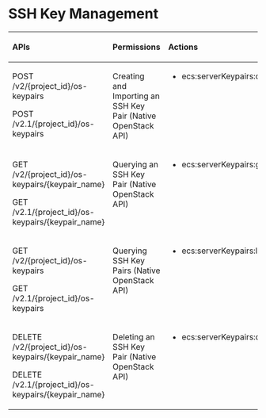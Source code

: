 # SSH Key Management<a name="EN-US_TOPIC_0103071515"></a>

<a name="table796561272518"></a>
<table><thead align="left"><tr id="row10966111213255"><th class="cellrowborder" valign="top" width="33.156764495347176%" id="mcps1.1.4.1.1"><p id="p7966131215253"><a name="p7966131215253"></a><a name="p7966131215253"></a>APIs</p>
</th>
<th class="cellrowborder" valign="top" width="32.91338582677165%" id="mcps1.1.4.1.2"><p id="p10605125713535"><a name="p10605125713535"></a><a name="p10605125713535"></a>Permissions</p>
</th>
<th class="cellrowborder" valign="top" width="33.92984967788117%" id="mcps1.1.4.1.3"><p id="p18966181212258"><a name="p18966181212258"></a><a name="p18966181212258"></a>Actions</p>
</th>
</tr>
</thead>
<tbody><tr id="row796681232520"><td class="cellrowborder" valign="top" width="33.156764495347176%" headers="mcps1.1.4.1.1 "><p id="p1299333610258"><a name="p1299333610258"></a><a name="p1299333610258"></a>POST /v2/{project_id}/os-keypairs</p>
<p id="p2217113414398"><a name="p2217113414398"></a><a name="p2217113414398"></a>POST /v2.1/{project_id}/os-keypairs</p>
</td>
<td class="cellrowborder" valign="top" width="32.91338582677165%" headers="mcps1.1.4.1.2 "><p id="p1438222944415"><a name="p1438222944415"></a><a name="p1438222944415"></a>Creating and Importing an SSH Key Pair (Native OpenStack API)</p>
</td>
<td class="cellrowborder" valign="top" width="33.92984967788117%" headers="mcps1.1.4.1.3 "><a name="ul39939369259"></a><a name="ul39939369259"></a><ul id="ul39939369259"><li>ecs:serverKeypairs:create</li></ul>
</td>
</tr>
<tr id="row179662012132520"><td class="cellrowborder" valign="top" width="33.156764495347176%" headers="mcps1.1.4.1.1 "><p id="p5994183614256"><a name="p5994183614256"></a><a name="p5994183614256"></a>GET /v2/{project_id}/os-keypairs/{keypair_name}</p>
<p id="p2360123823916"><a name="p2360123823916"></a><a name="p2360123823916"></a>GET /v2.1/{project_id}/os-keypairs/{keypair_name}</p>
</td>
<td class="cellrowborder" valign="top" width="32.91338582677165%" headers="mcps1.1.4.1.2 "><p id="p11382329114412"><a name="p11382329114412"></a><a name="p11382329114412"></a>Querying an SSH Key Pair (Native OpenStack API)</p>
</td>
<td class="cellrowborder" valign="top" width="33.92984967788117%" headers="mcps1.1.4.1.3 "><a name="ul19942362254"></a><a name="ul19942362254"></a><ul id="ul19942362254"><li>ecs:serverKeypairs:get</li></ul>
</td>
</tr>
<tr id="row2096611215254"><td class="cellrowborder" valign="top" width="33.156764495347176%" headers="mcps1.1.4.1.1 "><p id="p119941036182515"><a name="p119941036182515"></a><a name="p119941036182515"></a>GET /v2/{project_id}/os-keypairs</p>
<p id="p203891743103910"><a name="p203891743103910"></a><a name="p203891743103910"></a>GET /v2.1/{project_id}/os-keypairs</p>
</td>
<td class="cellrowborder" valign="top" width="32.91338582677165%" headers="mcps1.1.4.1.2 "><p id="p123821029194415"><a name="p123821029194415"></a><a name="p123821029194415"></a>Querying SSH Key Pairs (Native OpenStack API)</p>
</td>
<td class="cellrowborder" valign="top" width="33.92984967788117%" headers="mcps1.1.4.1.3 "><a name="ul11994203652513"></a><a name="ul11994203652513"></a><ul id="ul11994203652513"><li>ecs:serverKeypairs:list</li></ul>
</td>
</tr>
<tr id="row1896617127258"><td class="cellrowborder" valign="top" width="33.156764495347176%" headers="mcps1.1.4.1.1 "><p id="p399463622514"><a name="p399463622514"></a><a name="p399463622514"></a>DELETE /v2/{project_id}/os-keypairs/{keypair_name}</p>
<p id="p160084713911"><a name="p160084713911"></a><a name="p160084713911"></a>DELETE /v2.1/{project_id}/os-keypairs/{keypair_name}</p>
</td>
<td class="cellrowborder" valign="top" width="32.91338582677165%" headers="mcps1.1.4.1.2 "><p id="p138332964410"><a name="p138332964410"></a><a name="p138332964410"></a>Deleting an SSH Key Pair (Native OpenStack API)</p>
</td>
<td class="cellrowborder" valign="top" width="33.92984967788117%" headers="mcps1.1.4.1.3 "><a name="ul199473652519"></a><a name="ul199473652519"></a><ul id="ul199473652519"><li>ecs:serverKeypairs:delete</li></ul>
</td>
</tr>
</tbody>
</table>


